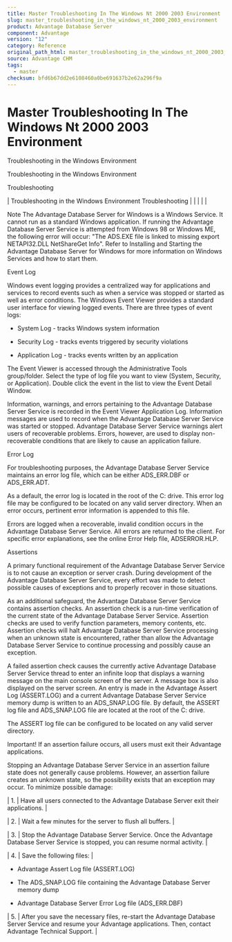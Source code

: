 ```yaml
---
title: Master Troubleshooting In The Windows Nt 2000 2003 Environment
slug: master_troubleshooting_in_the_windows_nt_2000_2003_environment
product: Advantage Database Server
component: Advantage
version: "12"
category: Reference
original_path_html: master_troubleshooting_in_the_windows_nt_2000_2003_environment.htm
source: Advantage CHM
tags:
  - master
checksum: bfd6b67dd2e6108460a0be691637b2e62a296f9a
---
```


# Master Troubleshooting In The Windows Nt 2000 2003 Environment

Troubleshooting in the Windows Environment

Troubleshooting in the Windows Environment

Troubleshooting

| Troubleshooting in the Windows Environment  Troubleshooting |  |  |  |  |

Note The Advantage Database Server for Windows is a Windows Service. It cannot run as a standard Windows application. If running the Advantage Database Server Service is attempted from Windows 98 or Windows ME, the following error will occur: "The ADS.EXE file is linked to missing export NETAPI32.DLL NetShareGet Info". Refer to Installing and Starting the Advantage Database Server for Windows for more information on Windows Services and how to start them.

Event Log

Windows event logging provides a centralized way for applications and services to record events such as when a service was stopped or started as well as error conditions. The Windows Event Viewer provides a standard user interface for viewing logged events. There are three types of event logs:

- System Log - tracks Windows system information

- Security Log - tracks events triggered by security violations

- Application Log - tracks events written by an application

The Event Viewer is accessed through the Administrative Tools group/folder. Select the type of log file you want to view (System, Security, or Application). Double click the event in the list to view the Event Detail Window.

Information, warnings, and errors pertaining to the Advantage Database Server Service is recorded in the Event Viewer Application Log. Information messages are used to record when the Advantage Database Server Service was started or stopped. Advantage Database Server Service warnings alert users of recoverable problems. Errors, however, are used to display non-recoverable conditions that are likely to cause an application failure.

Error Log

For troubleshooting purposes, the Advantage Database Server Service maintains an error log file, which can be either ADS\_ERR.DBF or ADS\_ERR.ADT.

As a default, the error log is located in the root of the C: drive. This error log file may be configured to be located on any valid server directory. When an error occurs, pertinent error information is appended to this file.

Errors are logged when a recoverable, invalid condition occurs in the Advantage Database Server Service. All errors are returned to the client. For specific error explanations, see the online Error Help file, ADSERROR.HLP.

Assertions

A primary functional requirement of the Advantage Database Server Service is to not cause an exception or server crash. During development of the Advantage Database Server Service, every effort was made to detect possible causes of exceptions and to properly recover in those situations.

As an additional safeguard, the Advantage Database Server Service contains assertion checks. An assertion check is a run-time verification of the current state of the Advantage Database Server Service. Assertion checks are used to verify function parameters, memory contents, etc. Assertion checks will halt Advantage Database Server Service processing when an unknown state is encountered, rather than allow the Advantage Database Server Service to continue processing and possibly cause an exception.

A failed assertion check causes the currently active Advantage Database Server Service thread to enter an infinite loop that displays a warning message on the main console screen of the server. A message box is also displayed on the server screen. An entry is made in the Advantage Assert Log (ASSERT.LOG) and a current Advantage Database Server Service memory dump is written to an ADS\_SNAP.LOG file. By default, the ASSERT log file and ADS\_SNAP.LOG file are located at the root of the C: drive.

The ASSERT log file can be configured to be located on any valid server directory.

Important! If an assertion failure occurs, all users must exit their Advantage applications.

Stopping an Advantage Database Server Service in an assertion failure state does not generally cause problems. However, an assertion failure creates an unknown state, so the possibility exists that an exception may occur. To minimize possible damage:

| 1. | Have all users connected to the Advantage Database Server exit their applications. |

| 2. | Wait a few minutes for the server to flush all buffers. |

| 3. | Stop the Advantage Database Server Service. Once the Advantage Database Server Service is stopped, you can resume normal activity. |

| 4. | Save the following files: |

- Advantage Assert Log file (ASSERT.LOG)

- The ADS\_SNAP.LOG file containing the Advantage Database Server memory dump

- Advantage Database Server Error Log file (ADS\_ERR.DBF)

| 5. | After you save the necessary files, re-start the Advantage Database Server Service and resume your Advantage applications. Then, contact Advantage Technical Support. |
